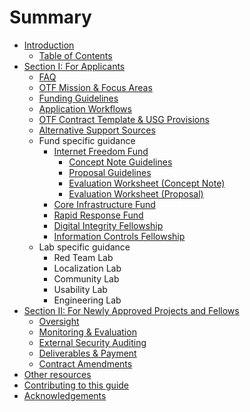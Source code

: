 # Summary

* [Introduction](README.md)
  * [Table of Contents](guide-usage.md)
* [Section I: For Applicants](project-oversight.md)
  * [FAQ](faq.md)
  * [OTF Mission & Focus Areas](project-oversight/fellows.md)
  * [Funding Guidelines](project-oversight/service-partners.md)
  * [Application Workflows](application-types/labs.md)
  * [OTF Contract Template & USG Provisions](/otf-contract-template-and-usg-provisions.md)
  * [Alternative Support Sources](https://www.gitbook.com/book/otf/application-guide/edit#)
  * Fund specific guidance
    * [Internet Freedom Fund](internet-freedom-fund.md)
      * [Concept Note Guidelines](concept-note-guidelines.md)
      * [Proposal Guidelines](proposal-guidelines.md)
      * [Evaluation Worksheet \(Concept Note\)](evaluation-worksheet-concept-note.md)
      * [Evaluation Worksheet \(Proposal\)](evaluation-worksheet.md)
    * [Core Infrastructure Fund](core-infrastructure-fund.md)
    * [Rapid Response Fund](rapid-response-fund.md)
    * [Digital Integrity Fellowship](digital-integrity-fellowship.md)
    * [Information Controls Fellowship](information-controls-fellowship.md)
  * Lab specific guidance
    * Red Team Lab
    * Localization Lab
    * Community Lab
    * Usability Lab
    * Engineering Lab
* [Section II: For Newly Approved Projects and Fellows](specific-guidance.md)
  * [Oversight](specific-guidance/deploying-communications-infrastructure.md)
  * [Monitoring & Evaluation](specific-guidance/training-and-capacity-building-efforts.md)
  * [External Security Auditing](specific-guidance/country-limitations.md)
  * [Deliverables & Payment](specific-guidance/deliverables-and-payment.md)
  * [Contract Amendments](specific-guidance/contract-amendments.md)
* [Other resources](other-guides.md)
* [Contributing to this guide](contributing.md)
* [Acknowledgements](acknowledgements.md)



